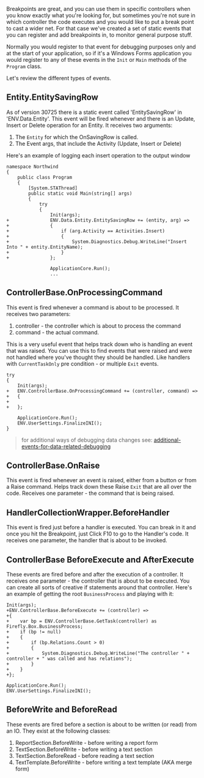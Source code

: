 Breakpoints are great, and you can use them in specific controllers when you know exactly what you're looking for, but sometimes you're not sure in which controller the code executes and you would like to put a break point to cast a wider net. 
For that case we've created a set of static events that you can register and add breakpoints in, to monitor general purpose stuff.

Normally you would register to that event for debugging purposes only and at the start of your application, so if it's a Windows Forms application you would register to any of these events in the `Init` or `Main` methods of the `Program` class.

Let's review the different types of events.
## Entity.EntitySavingRow
As of version 30725 there is a static event called 'EntitySavingRow' in 'ENV.Data.Entity'. This event will be fired whenever and there is an Update, Insert or Delete operation for an Entity.
It receives two arguments:
1. The `Entity` for which the OnSavingRow is called.
2. The Event args, that include the Activity (Update, Insert or Delete)

Here's an example of logging each insert operation to the output window
```csdiff
namespace Northwind
{
    public class Program
    {
        [System.STAThread]
        public static void Main(string[] args)
        {
            try
            {
                Init(args);
+               ENV.Data.Entity.EntitySavingRow += (entity, arg) =>
+               {
+                   if (arg.Activity == Activities.Insert)
+                   {
+                       System.Diagnostics.Debug.WriteLine("Insert Into " + entity.EntityName);
+                   }
+               };

                ApplicationCore.Run();
                ...
```

## ControllerBase.OnProcessingCommand
This event is fired whenever a command is about to be processed.
It receives two parameters:
1. controller - the controller which is about to process the command
2. command - the actual command.

This is a very useful event that helps track down who is handling an event that was raised. You can use this to find events that were raised and were not handled where you've thought they should be handled. Like handlers with `CurrentTaskOnly` pre condition - or multiple `Exit` events.
```csdiff
try
{
    Init(args);
+   ENV.ControllerBase.OnProcessingCommand += (controller, command) =>
+   {
+
+   };

    ApplicationCore.Run();
    ENV.UserSettings.FinalizeINI();
}
```
> for additional ways of debugging data changes see: [additional-events-for-data-related-debugging](additional-events-for-data-related-debugging.html)
## ControllerBase.OnRaise

This event is fired whenever an event is raised, either from a button or from a Raise command. Helps track down these Raise `Exit` that are all over the code.
Receives one parameter - the command that is being raised.

## HandlerCollectionWrapper.BeforeHandler
This event is fired just before a handler is executed. You can break in it and once you hit the Breakpoint, just Click F10 to go to the Handler's code.
It receives one parameter, the handler that is about to be invoked.

## ControllerBase BeforeExecute and AfterExecute
These events are fired before and after the execution of a controller. 
It receives one parameter - the controller that is about to be executed. You can create all sorts of creative if statements around that controller.
Here's an example of getting the root `BusinessProcess` and playing with it:
```csdiff
Init(args);
+ENV.ControllerBase.BeforeExecute += (controller) =>
+{
+    var bp = ENV.ControllerBase.GetTask(controller) as Firefly.Box.BusinessProcess;
+    if (bp != null)
+    {
+        if (bp.Relations.Count > 0)
+        {
+            System.Diagnostics.Debug.WriteLine("The controller " + controller + " was called and has relations");
+        }
+    }
+};

ApplicationCore.Run();
ENV.UserSettings.FinalizeINI();
```

## BeforeWrite and BeforeRead
These events are fired before a section is about to be written (or read) from an IO.
They exist at the following classes:
1. ReportSection.BeforeWrite - before writing a report form
2. TextSection.BeforeWrite - before writing a text section
3. TextSection.BeforeRead - before reading a text section
4. TextTemplate.BeforeWrite - before writing a text template (AKA merge form)

